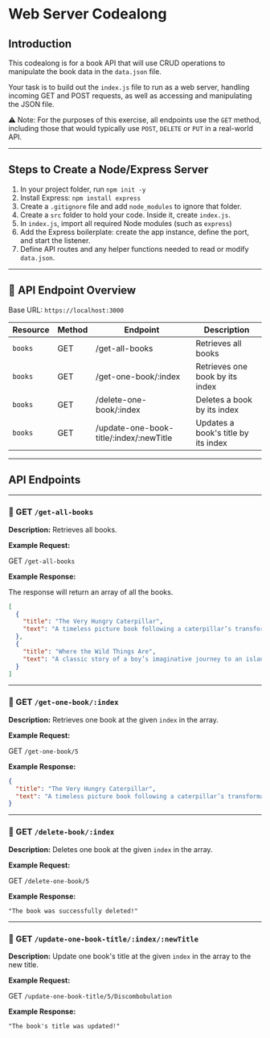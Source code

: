# Web Server Codealong

## Introduction

This codealong is for a book API that will use CRUD operations to manipulate the book data in the `data.json` file.

Your task is to build out the `index.js` file to run as a web server, handling incoming GET and POST requests, as well as accessing and manipulating the JSON file.

⚠️ Note: For the purposes of this exercise, all endpoints use the `GET` method, including those that would typically use `POST`, `DELETE` or `PUT` in a real-world API.

---

## Steps to Create a Node/Express Server

1. In your project folder, run `npm init -y`
2. Install Express: `npm install express`
3. Create a `.gitignore` file and add `node_modules` to ignore that folder.
4. Create a `src` folder to hold your code. Inside it, create `index.js`.
5. In `index.js`, import all required Node modules (such as `express`)
6. Add the Express boilerplate: create the app instance, define the port, and start the listener.
7. Define API routes and any helper functions needed to read or modify `data.json`.

---

## 📘 API Endpoint Overview

Base URL: `https://localhost:3000`

| Resource | Method | Endpoint                                | Description                         |
| -------- | ------ | --------------------------------------- | ----------------------------------- |
| `books`  | GET    | /get-all-books                          | Retrieves all books                 |
| `books`  | GET    | /get-one-book/:index                    | Retrieves one book by its index     |
| `books`  | GET    | /delete-one-book/:index                 | Deletes a book by its index         |
| `books`  | GET    | /update-one-book-title/:index/:newTitle | Updates a book's title by its index |

---

## API Endpoints

---

### 🔹 GET `/get-all-books`

**Description:** Retrieves all books.

**Example Request:**

GET `/get-all-books`

**Example Response:**

The response will return an array of all the books.

```json
[
  {
    "title": "The Very Hungry Caterpillar",
    "text": "A timeless picture book following a caterpillar’s transformation through bright, colorful illustrations and simple, joyful storytelling loved by children and adults alike."
  },
  {
    "title": "Where the Wild Things Are",
    "text": "A classic story of a boy’s imaginative journey to an island of wild creatures exploring emotions of anger, love, and belonging with stunning artwork."
  }
]
```

---

### 🔹 GET `/get-one-book/:index`

**Description:** Retrieves one book at the given `index` in the array.

**Example Request:**

GET `/get-one-book/5`

**Example Response:**

```json
{
  "title": "The Very Hungry Caterpillar",
  "text": "A timeless picture book following a caterpillar’s transformation through bright, colorful illustrations and simple, joyful storytelling loved by children and adults alike."
}
```

---

### 🔹 GET `/delete-book/:index`

**Description:** Deletes one book at the given `index` in the array.

**Example Request:**

GET `/delete-one-book/5`

**Example Response:**

```
"The book was successfully deleted!"
```

---

### 🔹 GET `/update-one-book-title/:index/:newTitle`

**Description:** Update one book's title at the given `index` in the array to the new title.

**Example Request:**

GET `/update-one-book-title/5/Discombobulation`

**Example Response:**

```
"The book's title was updated!"
```
